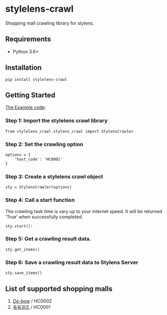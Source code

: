stylelens-crawl
========
Shopping mall crawling library for stylens.

Requirements
------------------
* Python 3.6+

Installation
------------------
    pip install stylelens-crawl

Getting Started
------------------
[The Example code](test/test.py):

### Step 1: Import the stylelens crawl library
    from stylelens_crawl.stylens_crawl import StylensCrawler

### Step 2: Set the crawling option
    options = {
        'host_code': 'HC0001'
    }
 

### Step 3: Create a stylelens crawl object
    sty = StylensCrawler(options)


### Step 4: Call a start function
The crawling task time is vary up to your internet speed.
It will be returned 'True' when successfully completed. 

    sty.start():

### Step 5: Get a crawling result data.
    sty.get_items()
        
### Step 6: Save a crawling result data to Stylens Server
    sty.save_items()
        
List of supported shopping malls
------------------
1. [De-bow](http://de-bow.co.kr) / HC0002
2. [육육걸즈](http://66girls.co.kr) / HC0001
